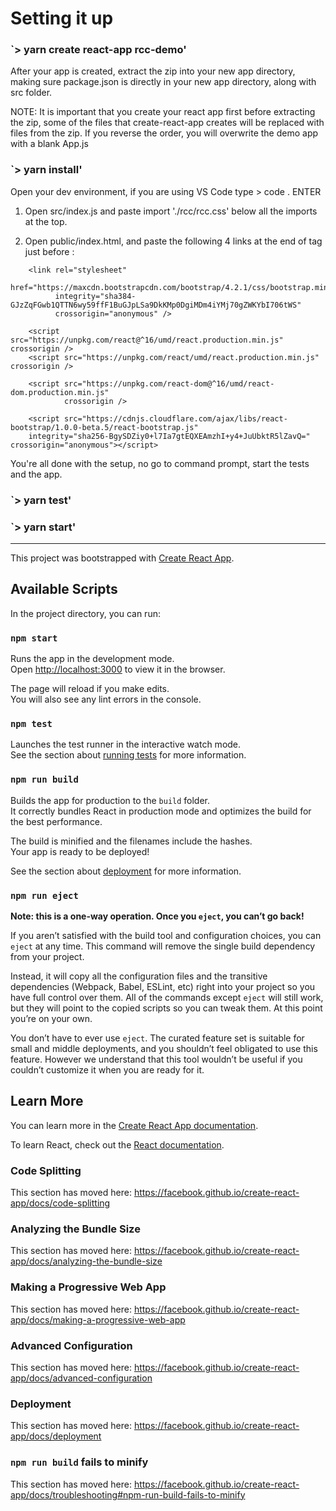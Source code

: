 # Setting it up

### `> yarn create react-app rcc-demo'

After your app is created, extract the zip into your new app directory,
making sure package.json is directly in your new app directory, along with src folder.

  NOTE: It is important that you create your react app first before extracting the zip, 
  some of the files that create-react-app creates will be replaced with files from the zip.
  If you reverse the order, you will overwrite the demo app with a blank App.js

### `> yarn install'

Open your dev environment, if you are using VS Code type > code . ENTER

1. Open src/index.js and paste import './rcc/rcc.css' below all the imports at the top.

2. Open public/index.html, and paste the following 4 links at the end of <head> tag just before </head>:

```
    <link rel="stylesheet"
          href="https://maxcdn.bootstrapcdn.com/bootstrap/4.2.1/css/bootstrap.min.css"
          integrity="sha384-GJzZqFGwb1QTTN6wy59ffF1BuGJpLSa9DkKMp0DgiMDm4iYMj70gZWKYbI706tWS"
          crossorigin="anonymous" />

    <script src="https://unpkg.com/react@^16/umd/react.production.min.js" crossorigin />
    <script src="https://unpkg.com/react/umd/react.production.min.js" crossorigin />

    <script src="https://unpkg.com/react-dom@^16/umd/react-dom.production.min.js"
            crossorigin />

    <script src="https://cdnjs.cloudflare.com/ajax/libs/react-bootstrap/1.0.0-beta.5/react-bootstrap.js" 
    integrity="sha256-BgySDZiy0+l7Ia7gtEQXEAmzhI+y4+JuUbktR5lZavQ=" crossorigin="anonymous"></script>
```

You're all done with the setup, no go to command prompt, start the tests and the app.

### `> yarn test'

### `> yarn start'


-----------------------------------------------------------------------------------------------------


This project was bootstrapped with [Create React App](https://github.com/facebook/create-react-app).

## Available Scripts

In the project directory, you can run:

### `npm start`

Runs the app in the development mode.<br>
Open [http://localhost:3000](http://localhost:3000) to view it in the browser.

The page will reload if you make edits.<br>
You will also see any lint errors in the console.

### `npm test`

Launches the test runner in the interactive watch mode.<br>
See the section about [running tests](https://facebook.github.io/create-react-app/docs/running-tests) for more information.

### `npm run build`

Builds the app for production to the `build` folder.<br>
It correctly bundles React in production mode and optimizes the build for the best performance.

The build is minified and the filenames include the hashes.<br>
Your app is ready to be deployed!

See the section about [deployment](https://facebook.github.io/create-react-app/docs/deployment) for more information.

### `npm run eject`

**Note: this is a one-way operation. Once you `eject`, you can’t go back!**

If you aren’t satisfied with the build tool and configuration choices, you can `eject` at any time. This command will remove the single build dependency from your project.

Instead, it will copy all the configuration files and the transitive dependencies (Webpack, Babel, ESLint, etc) right into your project so you have full control over them. All of the commands except `eject` will still work, but they will point to the copied scripts so you can tweak them. At this point you’re on your own.

You don’t have to ever use `eject`. The curated feature set is suitable for small and middle deployments, and you shouldn’t feel obligated to use this feature. However we understand that this tool wouldn’t be useful if you couldn’t customize it when you are ready for it.

## Learn More

You can learn more in the [Create React App documentation](https://facebook.github.io/create-react-app/docs/getting-started).

To learn React, check out the [React documentation](https://reactjs.org/).

### Code Splitting

This section has moved here: https://facebook.github.io/create-react-app/docs/code-splitting

### Analyzing the Bundle Size

This section has moved here: https://facebook.github.io/create-react-app/docs/analyzing-the-bundle-size

### Making a Progressive Web App

This section has moved here: https://facebook.github.io/create-react-app/docs/making-a-progressive-web-app

### Advanced Configuration

This section has moved here: https://facebook.github.io/create-react-app/docs/advanced-configuration

### Deployment

This section has moved here: https://facebook.github.io/create-react-app/docs/deployment

### `npm run build` fails to minify

This section has moved here: https://facebook.github.io/create-react-app/docs/troubleshooting#npm-run-build-fails-to-minify
